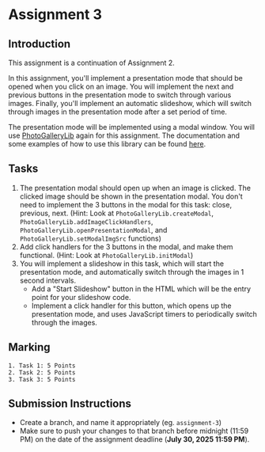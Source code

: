 # Assignment 3

## Introduction

This assignment is a continuation of Assignment 2.

In this assignment, you'll implement a presentation mode that should be opened when you click on an image. You will implement the next and previous buttons in the presentation mode to switch through various images. Finally, you'll implement an automatic slideshow, which will switch through images in the presentation mode after a set period of time.

The presentation mode will be implemented using a modal window. You will use [PhotoGalleryLib](PhotoGalleryLib.js) again for this assignment. The documentation and some examples of how to use this library can be found [here](PhotoGalleryLib.md).

## Tasks

1. The presentation modal should open up when an image is clicked. The clicked image should be shown in the presentation modal. You don't need to implement the 3 buttons in the modal for this task: close, previous, next. (Hint: Look at `PhotoGalleryLib.createModal`, `PhotoGalleryLib.addImageClickHandlers`, `PhotoGalleryLib.openPresentationModal`, and `PhotoGalleryLib.setModalImgSrc` functions)
2. Add click handlers for the 3 buttons in the modal, and make them functional. (Hint: Look at `PhotoGalleryLib.initModal`)
3. You will implement a slideshow in this task, which will start the presentation mode, and automatically switch through the images in 1 second intervals.
    - Add a "Start Slideshow" button in the HTML which will be the entry point for your slideshow code.
    - Implement a click handler for this button, which opens up the presentation mode, and uses JavaScript timers to periodically switch through the images.
    
## Marking

    1. Task 1: 5 Points
    2. Task 2: 5 Points
    3. Task 3: 5 Points


## Submission Instructions

- Create a branch, and name it appropriately (eg. `assignment-3`)
- Make sure to push your changes to that branch before midnight (11:59 PM) on the date of the assignment deadline (**July 30, 2025 11:59 PM**).
